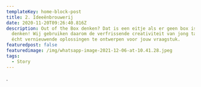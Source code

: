 ```yaml
---
templateKey: home-block-post
title: 2. Ideeënbrouwerij
date: 2020-11-20T09:26:40.816Z
description: Out of the Box denken? Dat is een eitje als er geen box is om ín te
  denken! Wij gebruiken daarom de verfrissende creativiteit van jong talent om
  écht vernieuwende oplossingen te ontwerpen voor jouw vraagstuk.
featuredpost: false
featuredimage: /img/whatsapp-image-2021-12-06-at-10.41.28.jpeg
tags:
  - Story
---
```

.